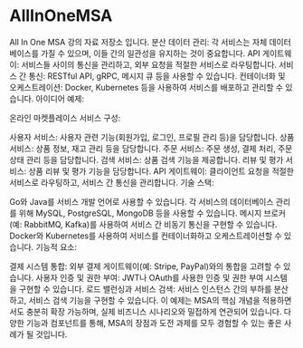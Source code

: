 # AllInOneMSA
All In One MSA 강의 자료 저장소 입니다.
분산 데이터 관리: 각 서비스는 자체 데이터베이스를 가질 수 있으며, 이들 간의 일관성을 유지하는 것이 중요합니다.
API 게이트웨이: 서비스들 사이의 통신을 관리하고, 외부 요청을 적절한 서비스로 라우팅합니다.
서비스 간 통신: RESTful API, gRPC, 메시지 큐 등을 사용할 수 있습니다.
컨테이너화 및 오케스트레이션: Docker, Kubernetes 등을 사용하여 서비스를 배포하고 관리할 수 있습니다.
아이디어 예제:

온라인 마켓플레이스
서비스 구성:

사용자 서비스: 사용자 관련 기능(회원가입, 로그인, 프로필 관리 등)을 담당합니다.
상품 서비스: 상품 정보, 재고 관리 등을 담당합니다.
주문 서비스: 주문 생성, 결제 처리, 주문 상태 관리 등을 담당합니다.
검색 서비스: 상품 검색 기능을 제공합니다.
리뷰 및 평가 서비스: 상품 리뷰 및 평가 기능을 담당합니다.
API 게이트웨이: 클라이언트 요청을 적절한 서비스로 라우팅하고, 서비스 간 통신을 관리합니다.
기술 스택:

Go와 Java를 서비스 개발 언어로 사용할 수 있습니다.
각 서비스의 데이터베이스 관리를 위해 MySQL, PostgreSQL, MongoDB 등을 사용할 수 있습니다.
메시지 브로커(예: RabbitMQ, Kafka)를 사용하여 서비스 간 비동기 통신을 구현할 수 있습니다.
Docker와 Kubernetes를 사용하여 서비스를 컨테이너화하고 오케스트레이션할 수 있습니다.
기능적 요소:

결제 시스템 통합: 외부 결제 게이트웨이(예: Stripe, PayPal)와의 통합을 고려할 수 있습니다.
사용자 인증 및 권한 부여: JWT나 OAuth를 사용한 인증 및 권한 부여 시스템을 구현할 수 있습니다.
로드 밸런싱과 서비스 검색: 서비스 인스턴스 간의 부하를 분산하고, 서비스 검색 기능을 구현할 수 있습니다.
이 예제는 MSA의 핵심 개념을 적용하면서도 충분히 확장 가능하며, 실제 비즈니스 시나리오와 밀접하게 연관되어 있습니다. 다양한 기능과 컴포넌트를 통해, MSA의 장점과 도전 과제를 모두 경험할 수 있는 좋은 사례가 될 것입니다.





